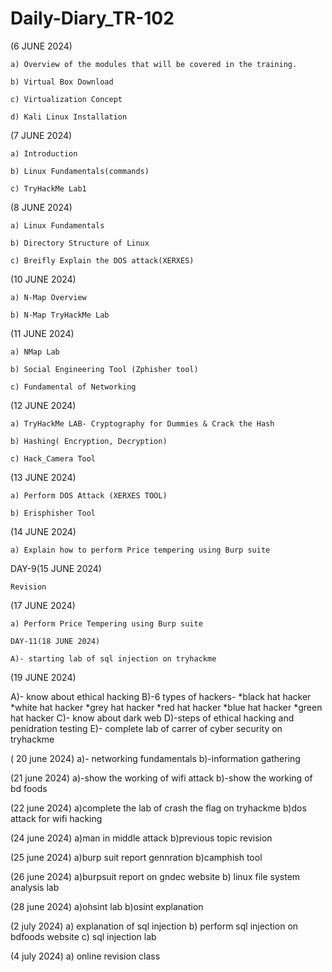 # Daily-Diary_TR-102

(6 JUNE 2024)
    
    a) Overview of the modules that will be covered in the training.
    
    b) Virtual Box Download
    
    c) Virtualization Concept
    
    d) Kali Linux Installation

(7 JUNE 2024)
   
    a) Introduction
   
    b) Linux Fundamentals(commands)
   
    c) TryHackMe Lab1

(8 JUNE 2024)
  
    a) Linux Fundamentals
  
    b) Directory Structure of Linux
  
    c) Breifly Explain the DOS attack(XERXES)

(10 JUNE 2024)
 
    a) N-Map Overview
  
    b) N-Map TryHackMe Lab

(11 JUNE 2024)
  
    a) NMap Lab
  
    b) Social Engineering Tool (Zphisher tool)
  
    c) Fundamental of Networking

(12 JUNE 2024)
     
    a) TryHackMe LAB- Cryptography for Dummies & Crack the Hash
   
    b) Hashing( Encryption, Decryption)
    
    c) Hack_Camera Tool

(13 JUNE 2024)

    a) Perform DOS Attack (XERXES TOOL)
    
    b) Erisphisher Tool

(14 JUNE 2024)

    a) Explain how to perform Price tempering using Burp suite 

 DAY-9(15 JUNE 2024)   
       
    Revision
   
 (17 JUNE 2024)

    a) Perform Price Tempering using Burp suite
    
    DAY-11(18 JUNE 2024)

    A)- starting lab of sql injection on tryhackme
 (19 JUNE 2024)

 
 A)- know about ethical hacking
 B)-6 types of hackers-
 *black hat hacker
 *white hat hacker
 *grey hat hacker
 *red hat hacker
 *blue hat hacker
 *green hat hacker
 C)- know about dark web
 D)-steps of ethical hacking and penidration testing
 E)- complete lab of carrer of cyber security on tryhackme

( 20 june 2024)
 a)- networking fundamentals
 b)-information gathering

 (21 june 2024)
 a)-show the working of wifi attack
 b)-show the working of bd foods

 (22 june 2024)
 a)complete the lab of crash the flag on tryhackme
 b)dos attack for wifi hacking

 (24 june 2024)
 a)man in middle attack
 b)previous topic revision

 (25 june 2024)
 a)burp suit report gennration
 b)camphish tool

 (26 june 2024)
 a)burpsuit report on gndec website
 b) linux file system analysis lab

 (28 june 2024)
 a)ohsint lab
 b)osint explanation

 (2 july 2024)
 a) explanation of sql injection
 b) perform sql injection on bdfoods website
 c) sql injection lab

 (4 july 2024)
 a) online revision class
